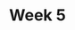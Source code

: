 ---
title: Week 5
days:
  - date: 2019-09-23
    events:
      "**Lab**{: .label } Lab 4":
  - date: 2019-09-24
    events:
      "[Visualization II](#)":
        "[Ch. 6](https://www.textbook.ds100.org/ch/06/viz_intro.html)"
  - date: 2019-09-25
    events:
      "**Discussion**{: .label } Discussion 4":
  - date: 2019-09-26
    events:
      "[EDA, EDA with Text](#)":
        "[Ch. 4](https://www.textbook.ds100.org/ch/04/eda_intro.html), [Ch. 5.3-5.7](https://www.textbook.ds100.org/ch/05/cleaning_structure.html), [Ch. 8](https://www.textbook.ds100.org/ch/08/text_intro.html)"
---